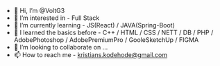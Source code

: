 - 👋 Hi, I’m @VoltG3
- 👀 I’m interested in - Full Stack
- 🌱 I’m currently learning - JS(React) / JAVA(Spring-Boot) 
- 🌱 I learned the basics before - C++ / HTML / CSS / NETT / DB / PHP / AdobePhotoshop / AdobePremiumPro / GooleSketchUp / FIGMA
- 💞️ I’m looking to collaborate on ...
- 📫 How to reach me - kristians.kodehode@gmail.com

<!---
VoltG3/VoltG3 is a ✨ special ✨ repository because its `README.md` (this file) appears on your GitHub profile.
You can click the Preview link to take a look at your changes.
--->
